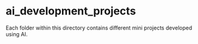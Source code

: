 # ai_development_projects
Each folder within this directory contains different mini projects developed using AI.